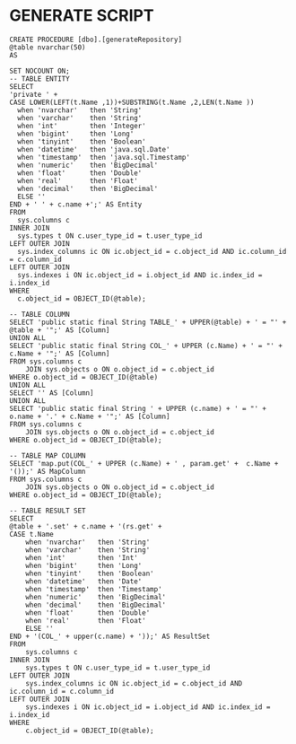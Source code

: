# GENERATE SCRIPT 
	CREATE PROCEDURE [dbo].[generateRepository]   
	@table nvarchar(50)   
	AS   

	SET NOCOUNT ON;  
	-- TABLE ENTITY
	SELECT 
	'private ' + 
	CASE LOWER(LEFT(t.Name ,1))+SUBSTRING(t.Name ,2,LEN(t.Name ))
	  when 'nvarchar'   then 'String'
	  when 'varchar'    then 'String'
	  when 'int'        then 'Integer'
	  when 'bigint'     then 'Long'
	  when 'tinyint'    then 'Boolean'
	  when 'datetime'   then 'java.sql.Date'
	  when 'timestamp'  then 'java.sql.Timestamp'
	  when 'numeric'    then 'BigDecimal'
	  when 'float'      then 'Double'
	  when 'real'       then 'Float'
	  when 'decimal'    then 'BigDecimal'
	  ELSE ''
	END + ' ' + c.name +';' AS Entity
	FROM    
	  sys.columns c
	INNER JOIN 
	  sys.types t ON c.user_type_id = t.user_type_id
	LEFT OUTER JOIN 
	  sys.index_columns ic ON ic.object_id = c.object_id AND ic.column_id = c.column_id
	LEFT OUTER JOIN 
	  sys.indexes i ON ic.object_id = i.object_id AND ic.index_id = i.index_id
	WHERE
	  c.object_id = OBJECT_ID(@table);

	-- TABLE COLUMN
	SELECT 'public static final String TABLE_' + UPPER(@table) + ' = "' + @table + '";' AS [Column]
	UNION ALL
	SELECT 'public static final String COL_' + UPPER (c.Name) + ' = "' +  c.Name + '";' AS [Column]
	FROM sys.columns c
		JOIN sys.objects o ON o.object_id = c.object_id
	WHERE o.object_id = OBJECT_ID(@table)
	UNION ALL
	SELECT '' AS [Column]
	UNION ALL
	SELECT 'public static final String ' + UPPER (c.name) + ' = "' + o.name + '.' + c.Name + '";' AS [Column]
	FROM sys.columns c 
		JOIN sys.objects o ON o.object_id = c.object_id
	WHERE o.object_id = OBJECT_ID(@table);

	-- TABLE MAP COLUMN
	SELECT 'map.put(COL_' + UPPER (c.Name) + ' , param.get' +  c.Name + '());' AS MapColumn
	FROM sys.columns c
		JOIN sys.objects o ON o.object_id = c.object_id
	WHERE o.object_id = OBJECT_ID(@table);

	-- TABLE RESULT SET
	SELECT 
	@table + '.set' + c.name + '(rs.get' +
	CASE t.Name 
		when 'nvarchar'   then 'String'
		when 'varchar'    then 'String'
		when 'int'        then 'Int'
		when 'bigint'     then 'Long'
		when 'tinyint'    then 'Boolean'
		when 'datetime'   then 'Date'
		when 'timestamp'  then 'Timestamp'
		when 'numeric'    then 'BigDecimal'
		when 'decimal'    then 'BigDecimal'
		when 'float'      then 'Double'
		when 'real'       then 'Float'
		ELSE ''
	END + '(COL_' + upper(c.name) + '));' AS ResultSet
	FROM    
		sys.columns c
	INNER JOIN 
		sys.types t ON c.user_type_id = t.user_type_id
	LEFT OUTER JOIN 
		sys.index_columns ic ON ic.object_id = c.object_id AND ic.column_id = c.column_id
	LEFT OUTER JOIN 
		sys.indexes i ON ic.object_id = i.object_id AND ic.index_id = i.index_id
	WHERE
		c.object_id = OBJECT_ID(@table);
